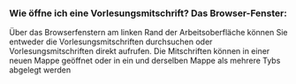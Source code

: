 ### Wie öffne ich eine Vorlesungsmitschrift? Das Browser-Fenster:

Über das Browserfenstern am linken Rand der Arbeitsoberfläche können Sie entweder die
Vorlesungsmitschriften durchsuchen oder Vorlesungsmitschriften direkt aufrufen.
Die Mitschriften können in einer neuen Mappe geöffnet oder in ein und derselben Mappe als mehrere Tybs abgelegt werden
